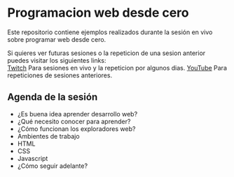 # Programacion web desde cero

Este repositorio contiene ejemplos realizados durante la sesión en vivo sobre programar web desde cero.

Si quieres ver futuras sesiones o la repeticion de una sesion anterior puedes visitar los siguientes links:<br>
[Twitch](https://www.twitch.tv/darkdreizer) Para sesiones en vivo y la repeticion por algunos dias.
[YouTube](https://www.youtube.com/user/DarkDreizer) Para repeticiones de sesiones anteriores.

## Agenda de la sesión

- ¿Es buena idea aprender desarrollo web?
- ¿Qué necesito conocer para aprender?
- ¿Cómo funcionan los exploradores web?
- Ambientes de trabajo
- HTML
- CSS
- Javascript
- ¿Cómo seguir adelante?
